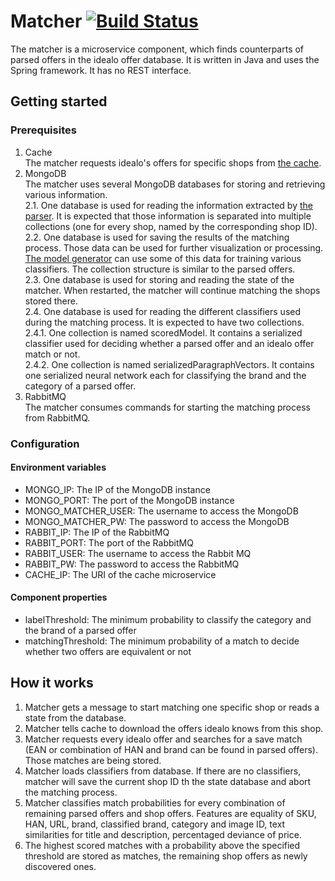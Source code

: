 # Matcher [![Build Status](https://travis-ci.org/HPI-BP2017N2/Matcher.svg?branch=master)](https://travis-ci.org/HPI-BP2017N2/Matcher)
The matcher is a microservice component, which finds counterparts of parsed offers in the idealo offer database.
It is written in Java and uses the Spring framework. It has no REST interface.

## Getting started
### Prerequisites
1. Cache  
 The matcher requests idealo's offers for specific shops from [the cache](https://github.com/HPI-BP2017N2/Cache).
2. MongoDB  
 The matcher uses several MongoDB databases for storing and retrieving various information.  
 2.1. One database is used for reading the information extracted by [the parser](https://github.com/HPI-BP2017N2/Parser). It is expected that those information is separated into multiple collections (one for every shop, named by the corresponding shop ID).
 2.2. One database is used for saving the results of the matching process. Those data can be used for further visualization or processing. [The model generator](https://github.com/HPI-BP2017N2/MachineLearningModelGenerator) can use some of this data for training various classifiers. The collection structure is similar to the parsed offers.  
 2.3. One database is used for storing and reading the state of the matcher. When restarted, the matcher will continue matching the shops stored there.  
2.4. One database is used for reading the different classifiers used during the matching process. It is expected to have two collections.   
  2.4.1. One collection is named scoredModel. It contains a serialized classifier used for deciding whether a parsed offer and an idealo offer match or not.  
  2.4.2. One collection is named serializedParagraphVectors. It contains one serialized neural network each for classifying the brand and the category of a parsed offer.  
2. RabbitMQ  
 The matcher consumes commands for starting the matching process from RabbitMQ.
 
 
### Configuration
#### Environment variables
- MONGO_IP: The IP of the MongoDB instance
- MONGO_PORT: The port of the MongoDB instance
- MONGO_MATCHER_USER: The username to access the MongoDB
- MONGO_MATCHER_PW: The password to access the MongoDB
- RABBIT_IP: The IP of the RabbitMQ
- RABBIT_PORT: The port of the RabbitMQ
- RABBIT_USER: The username to access the Rabbit MQ
- RABBIT_PW: The password to access the RabbitMQ
- CACHE_IP: The URI of the cache microservice

#### Component properties
- labelThreshold: The minimum probability to classify the category and the brand of a parsed offer
- matchingThreshold: The minimum probability of a match to decide whether two offers are equivalent or not

## How it works
1. Matcher gets a message to start matching one specific shop or reads a state from the database.
2. Matcher tells cache to download the offers idealo knows from this shop.
3. Matcher requests every idealo offer and searches for a save match (EAN or combination of HAN and brand can be found in parsed offers). Those matches are being stored.
4. Matcher loads classifiers from database. If there are no classifiers, matcher will save the current shop ID th the state database and abort the matching process.
5. Matcher classifies match probabilities for every combination of remaining parsed offers and shop offers. Features are equality of SKU, HAN, URL, brand, classified brand,  category and image ID, text similarities for title and description, percentaged deviance of price.
6. The highest scored matches with a probability above the specified threshold are stored as matches, the remaining shop offers as newly discovered ones.